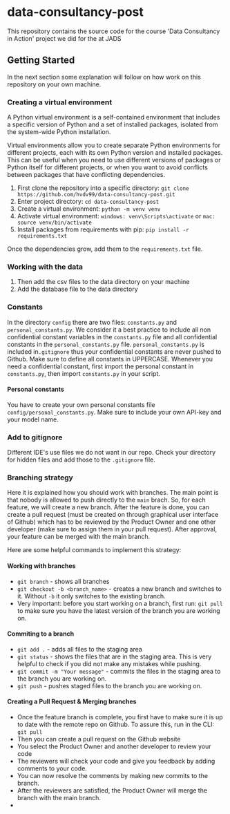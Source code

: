# data-consultancy-post
This repository contains the source code for the course 'Data Consultancy in Action' project we did for the  at JADS

## Getting Started
In the next section some explanation will follow on how work on this repository on your own machine.

### Creating a virtual environment
A Python virtual environment is a self-contained environment that includes a specific version of Python and a set of 
installed packages, isolated from the system-wide Python installation.

Virtual environments allow you to create separate Python environments for different projects, each with its own Python 
version and installed packages. This can be useful when you need to use different versions of packages or Python itself
for different projects, or when you want to avoid conflicts between packages that have conflicting dependencies.
1. First clone the repository into a specific directory: `git clone https://github.com/hvdv99/data-consultancy-post.git`
2. Enter project directory: `cd data-consultancy-post`
3. Create a virtual environment: `python -m venv venv`
4. Activate virtual environment: `windows: venv\Scripts\activate` or `mac: source venv/bin/activate`
5. Install packages from requirements with pip: `pip install -r requirements.txt`

Once the dependencies grow, add them to the `requirements.txt` file.

### Working with the data
1. Then add the csv files to the data directory on your machine
2. Add the database file to the data directory

### Constants
In the directory `config` there are two files: `constants.py` and `personal_constants.py`. We consider it a best
practice to include all non confidential constant variables in the `constants.py` file and all confidential constants
in the `personal_constants.py` file. `personal_constants.py` is included in`.gitignore` thus your confidential constants 
are never pushed to Github. Make sure to define all constants in UPPERCASE. Whenever you need a confidential constant,
first import the personal constant in `constants.py`, then import `constants.py` in your script.

#### Personal constants
You have to create your own personal constants file `config/personal_constants.py`. Make sure to include your own 
API-key and your model name. 

### Add to gitignore
Different IDE's use files we do not want in our repo. Check your directory for hidden files and add those to the 
`.gitignore` file.

### Branching strategy
Here it is explained how you should work with branches. The main point is that nobody is allowed to push directly to the
`main` brach. So, for each feature, we will create a new branch. After the feature is done, you can create a pull 
request (must be created on through graphical user interface of Github) which has to be reviewed by the Product Owner 
and one other developer (make sure to assign them in your pull request). After approval, your feature can be merged with 
the main branch. 

Here are some helpful commands to implement this strategy:
#### Working with branches
- `git branch` - shows all branches
- `git checkout -b <branch_name>` - creates a new branch and switches to it. Without `-b` it only switches to the 
existing branch.
- Very important: before you start working on a branch, first run: `git pull` to make sure you have the 
latest version of the branch you are working on.
#### Commiting to a branch
- `git add .` - adds all files to the staging area
- `git status` - shows the files that are in the staging area. This is very helpful to check if you did not make any 
mistakes while pushing.
- `git commit -m "Your message"` - commits the files in the staging area to the branch you are working on.
- `git push` - pushes staged files to the branch you are working on.

#### Creating a Pull Request & Merging branches
- Once the feature branch is complete, you first have to make sure it is up to date with the remote repo on Github. To
assure this, run in the CLI: `git pull`
- Then you can create a pull request on the Github website
- You select the Product Owner and another developer to review your code
- The reviewers will check your code and give you feedback by adding comments to your code.
- You can now resolve the comments by making new commits to the branch.
- After the reviewers are satisfied, the Product Owner will merge the branch with the main branch.
- 